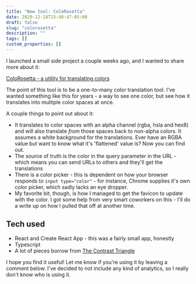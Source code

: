 ```yaml
---
title: "New tool: ColoRosetta"
date: 2020-12-18T15:40:47-05:00
draft: false
slug: "colorosetta"
description: ""
tags: []
custom_properties: []
---
```


I launched a small side project a couple weeks ago, and I wanted to share more about it:

[ColoRosetta - a utility for translating colors](https://colorosetta.com)

The point of this tool is to be a one-to-many color translation tool. I've wanted something like this for years - a way to see one color, but see how it translates into multiple color spaces at once.

A couple things to point out about it:

-  It translates to color spaces with an alpha channel (rgba, hsla and hex8) and will also translate _from_ those spaces back to non-alpha colors. It assumes a white background for the translations. Ever have an RGBA value but want to know what it's 'flattened' value is? Now you can find out.
- The source of truth is the color in the query parameter in the URL - which means you can send URLs to others and they'll get the translations
- There is a color picker - this is dependent on how your browser responds to `input type="color"` - for instance, Chrome supplies it's own color picker, which sadly lacks an eye dropper.
- My favorite bit, though, is how I managed to get the favicon to update with the color. I got some help from very smart coworkers on this - I'll do a write up on how I pulled that off at another time.

## Tech used

- React and Create React App - this was a fairly small app, honestly
- Typescript
- A lot of pieces borrow from [The Contrast Triangle](https://contrast-triangle.com)

I hope you find it useful! Let me know if you're using it by leaving a comment below. I've decided to not include any kind of analytics, so I really don't know who is using it.
